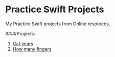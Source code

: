 Practice Swift Projects
=================

My Practice Swift projects from Online resources.

####Projects: 
 1. [Cat years](https://github.com/prakashn27/my-Swift_Projects/tree/master/CatYears)
 2. [How many fingers](https://github.com/prakashn27/my-Swift_Projects/tree/master/HowManyFingers)

